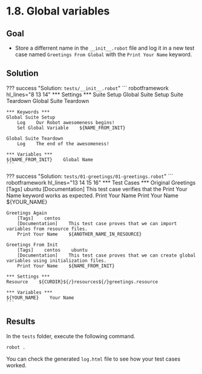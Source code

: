 # 1.8. Global variables

## Goal

* Store a differrent name in the `__init__.robot` file and log it in a new test case named `Greetings From Global` with the `Print Your Name` keyword.

## Solution

??? success "Solution: `tests/__init__.robot`"
    ``` robotframework hl_lines="8 13 14"
    *** Settings ***
    Suite Setup       Global Suite Setup
    Suite Teardown    Global Suite Teardown

    *** Keywords ***
    Global Suite Setup
        Log    Our Robot awesomeness begins!
        Set Global Variable    ${NAME_FROM_INIT}

    Global Suite Teardown
        Log    The end of the awesomeness!

    *** Variables ***
    ${NAME_FROM_INIT}    Global Name
    ```

??? success "Solution: `tests/01-greetings/01-greetings.robot`"
    ``` robotframework hl_lines="13 14 15 16"
    *** Test Cases ***
    Original Greetings
        [Tags]    ubuntu
        [Documentation]    This test case verifies that the Print Your Name keyword works as expected.
        Print Your Name
        Print Your Name    ${YOUR_NAME}

    Greetings Again
        [Tags]    centos
        [Documentation]    This test case proves that we can import variables from resource files.
        Print Your Name    ${ANOTHER_NAME_IN_RESOURCE}

    Greetings From Init
        [Tags]    centos    ubuntu
        [Documentation]    This test case proves that we can create global variables using initialization files.
        Print Your Name    ${NAME_FROM_INIT}

    *** Settings ***
    Resource    ${CURDIR}${/}resources${/}greetings.resource

    *** Variables ***
    ${YOUR_NAME}    Your Name
    ```

## Results

In the `tests` folder, execute the following command.

``` bash
robot .
```

You can check the generated `log.html` file to see how your test cases worked.
